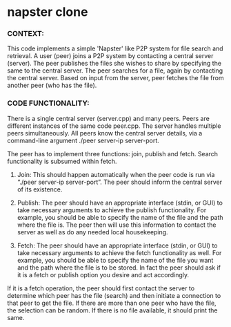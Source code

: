 # napster clone

### CONTEXT:

This code implements a simple 'Napster' like P2P system for file search and retrieval. A user (peer) joins a P2P system by contacting a central server (server). The peer publishes the files she wishes to share by specifying the same to the central server. The peer searches for a file, again by contacting the central server. Based on input from the server, peer fetches the file from another peer (who has the file).

### CODE FUNCTIONALITY:

There is a single central server (server.cpp) and many peers. Peers are different instances of the same code peer.cpp. The server handles multiple peers simultaneously. All peers know the central server details, via a command-line argument ./peer server-ip server-port.

The peer has to implement three functions: join, publish and fetch. Search functionality is subsumed within fetch.

1. Join: This should happen automatically when the peer code is run via “./peer server-ip server-port”. The peer should inform the central server of its existence.

2. Publish: The peer should have an appropriate interface (stdin, or GUI) to take necessary arguments to achieve the publish functionality. For example, you should be able to specify the name of the file and the path where the file is. The peer then will use this information to contact the server as well as do any needed local housekeeping.

3. Fetch: The peer should have an appropriate interface (stdin, or GUI) to take necessary arguments to achieve the fetch functionality as well. For example, you should be able to specify the name of the file you want and the path where the file is to be stored. In fact the peer should ask if it is a fetch or publish option you desire and act accordingly.

If it is a fetch operation, the peer should first contact the server to determine which peer has the file (search) and then initiate a connection to that peer to get the file. If there are more than one peer who have the file, the selection can be random. If there is no file available, it should print the same.
